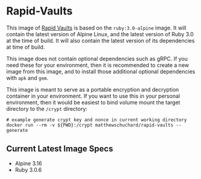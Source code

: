 # Rapid-Vaults

This image of [Rapid Vaults](https://github.com/mschuchard/rapid-vaults) is based on the `ruby:3.0-alpine` image. It will contain the latest version of Alpine Linux, and the latest version of Ruby 3.0 at the time of build. It will also contain the latest version of its dependencies at time of build.

This image does not contain optional dependencies such as gRPC. If you need these for your environment, then it is recommended to create a new image from this image, and to install those additional optional dependencies with `apk` and `gem`.

This image is meant to serve as a portable encryption and decryption container in your environment. If you want to use this in your personal environment, then it would be easiest to bind volume mount the target directory to the `/crypt` directory:

```
# example generate crypt key and nonce in current working directory
docker run --rm -v ${PWD}:/crypt matthewschuchard/rapid-vaults --generate
```

## Current Latest Image Specs
- Alpine 3.16
- Ruby 3.0.6
